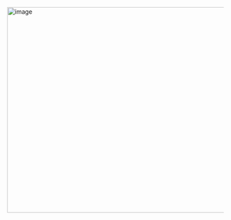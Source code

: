 <img width="717" height="477" alt="image" src="https://github.com/user-attachments/assets/d932c846-41e4-4551-be41-7d451aeeadf8" />

